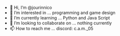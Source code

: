 - 👋 Hi, I’m @jourinnico
- 👀 I’m interested in ... programming and game design
- 🌱 I’m currently learning ... Python and Java Script
- 💞️ I’m looking to collaborate on ... nothing currently
- 📫 How to reach me ... discord: c.a.m._05

<!---
jourinnico/jourinnico is a ✨ special ✨ repository because its `README.md` (this file) appears on your GitHub profile.
You can click the Preview link to take a look at your changes.
--->
